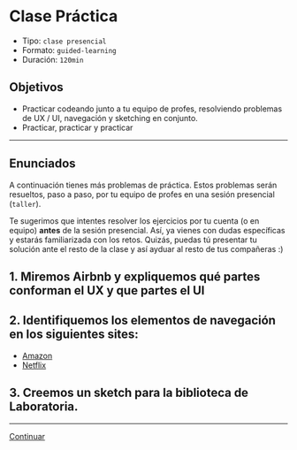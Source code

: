 # Clase Práctica
- Tipo: `clase presencial`
- Formato: `guided-learning`
- Duración: `120min`

## Objetivos
- Practicar codeando junto a tu equipo de profes, resolviendo problemas de
UX / UI, navegación y sketching en conjunto.
- Practicar, practicar y practicar
***

## Enunciados
A continuación tienes más problemas de práctica. Estos problemas serán
resueltos, paso a paso, por tu equipo de profes en una sesión
presencial (`taller`).

Te sugerimos que intentes resolver los ejercicios por tu cuenta (o en equipo)
**antes** de la sesión presencial. Así, ya vienes con dudas específicas y
estarás familiarizada con los retos. Quizás, puedas tú presentar tu solución
ante el resto de la clase y así ayduar al resto de tus compañeras :)

## 1. Miremos Airbnb y expliquemos qué partes conforman el UX y que partes el UI


## 2. Identifiquemos los elementos de navegación en los siguientes sites:
 
 * [Amazon](http://amazon.com/)
 * [Netflix](http://netflix.com)

 
## 3. Creemos un sketch para la biblioteca de Laboratoria. 



***
[Continuar](/01-bootcamp/03-user-experience-design-bootcamp-2017-2/00-intro-ux-design/09-ux-challenges.md)